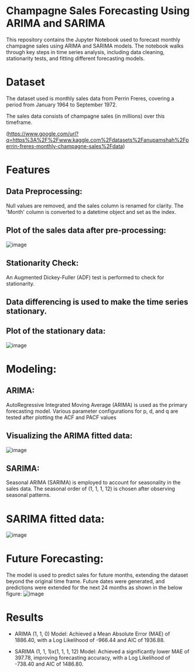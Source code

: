 # Champagne Sales Forecasting Using ARIMA and SARIMA
This repository contains the Jupyter Notebook used to forecast monthly champagne sales using ARIMA and SARIMA models. The notebook walks through key steps in time series analysis, including data cleaning, stationarity tests, and fitting different forecasting models.

# Dataset
The dataset used is monthly sales data from Perrin Freres, covering a period from January 1964 to September 1972. 

The sales data consists of champagne sales (in millions) over this timeframe.

(https://www.google.com/url?q=https%3A%2F%2Fwww.kaggle.com%2Fdatasets%2Fanupamshah%2Fperrin-freres-monthly-champagne-sales%2Fdata)

# Features
## Data Preprocessing:
Null values are removed, and the sales column is renamed for clarity.
The 'Month' column is converted to a datetime object and set as the index.

## Plot of the sales data after pre-processing:
![image](https://github.com/user-attachments/assets/6167dab1-a4a8-493f-bdba-013d55a4e092)


## Stationarity Check:
An Augmented Dickey-Fuller (ADF) test is performed to check for stationarity.
## Data differencing is used to make the time series stationary.
## Plot of the stationary data:
![image](https://github.com/user-attachments/assets/e9f211d9-effc-4a5a-8959-036e5d85c63f)

# Modeling:
## ARIMA:
AutoRegressive Integrated Moving Average (ARIMA) is used as the primary forecasting model.
Various parameter configurations for p, d, and q are tested after plotting the ACF and PACF values
## Visualizing the ARIMA fitted data:
![image](https://github.com/user-attachments/assets/56505563-26b6-4929-aa8b-2415e54c7213)


## SARIMA:
Seasonal ARIMA (SARIMA) is employed to account for seasonality in the sales data.
The seasonal order of (1, 1, 1, 12) is chosen after observing seasonal patterns.
# SARIMA fitted data:
![image](https://github.com/user-attachments/assets/47a9c904-23c1-4305-9c17-731dbe1cf0cd)


# Future Forecasting:
The model is used to predict sales for future months, extending the dataset beyond the original time frame.
Future dates were generated, and predictions were extended for the next 24 months as shown in the below figure:
![image](https://github.com/user-attachments/assets/c52832d0-9baf-41e9-ab5e-0bd3ddfe7475)


# Results
- ARIMA (1, 1, 0) Model: Achieved a Mean Absolute Error (MAE) of 1886.40, with a Log Likelihood of -966.44 and AIC of 1936.88.

- SARIMA (1, 1, 1)x(1, 1, 1, 12) Model: Achieved a significantly lower MAE of 397.78, improving forecasting accuracy, with a Log Likelihood of -738.40 and AIC of 1486.80.


